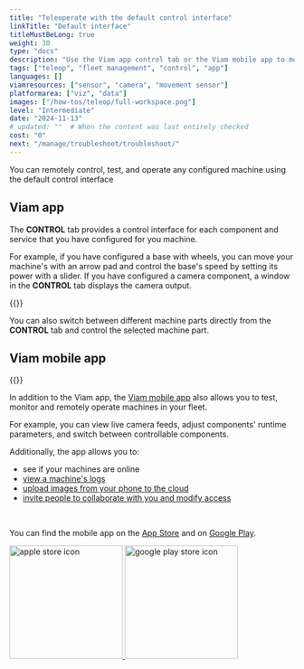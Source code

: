 ```yaml
---
title: "Teleoperate with the default control interface"
linkTitle: "Default interface"
titleMustBeLong: true
weight: 30
type: "docs"
description: "Use the Viam app control tab or the Viam mobile app to monitor and remotely operate your machines."
tags: ["teleop", "fleet management", "control", "app"]
languages: []
viamresources: ["sensor", "camera", "movement sensor"]
platformarea: ["viz", "data"]
images: ["/how-tos/teleop/full-workspace.png"]
level: "Intermediate"
date: "2024-11-13"
# updated: ""  # When the content was last entirely checked
cost: "0"
next: "/manage/troubleshoot/troubleshoot/"
---
```


You can remotely control, test, and operate any configured machine using the default control interface

## Viam app

The **CONTROL** tab provides a control interface for each component and service that you have configured for you machine.

For example, if you have configured a base with wheels, you can move your machine's with an arrow pad and control the base's speed by setting its power with a slider.
If you have configured a camera component, a window in the **CONTROL** tab displays the camera output.

{{<gif webm_src="/fleet/control.webm" mp4_src="/fleet/control.mp4" alt="Using the control tab" max-width="800px">}}

You can also switch between different machine parts directly from the **CONTROL** tab and control the selected machine part.

## Viam mobile app

{{<gif webm_src="/fleet/mobile-app-control.webm" mp4_src="/fleet/mobile-app-control.mp4" alt="Using the control interface under the locations tab on the Viam mobile app" class="alignright" max-width="300px">}}

In addition to the Viam app, the [Viam mobile app](/manage/troubleshoot/teleoperate/default-interface/#viam-mobile-app) also allows you to test, monitor and remotely operate machines in your fleet.

For example, you can view live camera feeds, adjust components' runtime parameters, and switch between controllable components.

Additionally, the app allows you to:

- see if your machines are online
- [view a machine's logs](/manage/troubleshoot/troubleshoot/#check-logs)
- [upload images from your phone to the cloud](/data-ai/ai/advanced/upload-external-data/#upload-images-with-the-viam-mobile-app)
- [invite people to collaborate with you and modify access](/manage/troubleshoot/teleoperate/default-interface/#viam-mobile-app)

<br>

You can find the mobile app on the [App Store](https://apps.apple.com/vn/app/viam-robotics/id6451424162) and on [Google Play](https://play.google.com/store/apps/details?id=com.viam.viammobile&hl=en&gl=US).

<a href="https://apps.apple.com/vn/app/viam-robotics/id6451424162" target="_blank">
  <img src="https://github.com/viamrobotics/docs/assets/90707162/a470b65d-1b97-412f-9f97-daf902f2f053" width="200px" alt="apple store icon" class="center-if-small" >
</a>

<a href="https://play.google.com/store/apps/details?id=com.viam.viammobile&hl=en&gl=US" target="_blank">
  <img src="https://github.com/viamrobotics/docs/assets/90707162/6ebd6960-08c5-41d4-81f9-42293fbfdfd4" width="200px" alt="google play store icon" class="center-if-small" >
</a>
